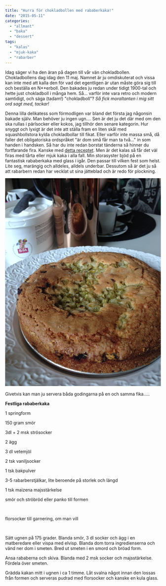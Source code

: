 ```yaml
---
title: "Hurra för chokladbollen med rababerkaka!"
date: "2015-05-11"
categories: 
  - "allmant"
  - "baka"
  - "dessert"
tags: 
  - "kalas"
  - "mjuk-kaka"
  - "rabarber"
---
```


Idag säger vi ha den äran på dagen till vår vän chokladbollen. Chokladbollens dag idag den 11 maj. Namnet är ju omdiskuterat och vissa kan inte med att kalla den för vad det egentligen är utan måste göra sig till och beställa en N\*\*erboll. Den bakades ju redan under tidigt 1900-tal och hette just chokladboll i många hem. Så... varför inte vara retro och modern samtidigt, och säga (tadam!) "chokladboll"? _Så fick moraltanten i mig sitt ord sagt med, tackar!_

Denna lilla delikatess som förmodligen var bland det första jag någonsin bakade själv. Man behöver ju ingen ugn.... Sen är det ju det där med om den ska rullas i pärlsocker eller kokos, jag tillhör den senare kategorin. Hur snyggt och lyxigt är det inte att ställa fram en liten skål med  squashbollstora kylda chokladbollar till fikat. Eller varför inte massa små, då faller det obligatoriska ordspråket "är dom små får man ta två..." in som handen i handsken. Så har du inte redan borstat tänderna så hinner du fortfarande fira. Kanske med [detta receptet](http://import.local/2015/03/03/elna-selma-miranda-%E2%9D%A4%EF%B8%8F/). Men är det kalas så får det väl firas med tårta eller mjuk kaka i alla fall. Min storasyster bjöd på en fantastisk rababerkaka med glass i igår. Den passar till vilken fest som helst. Lite seg, marängig och alldeles, alldels underbar. Dessutom så är det ju så att rabarbern redan har vecklat ut sina jätteblad och är redo för plockning.

![IMG_7516](/static/img/IMG_7516-768x1024.jpg)

Givetvis kan man ju servera båda godingarna på en och samma fika.....

**Festliga rababerkaka**

1 springform

150 gram smör

3dl + 2 msk strösocker

2 ägg

3 dl vetemjöl

2 tsk vaniljsocker

1 tsk bakpulver

3-5 rabarberstjälkar, lite beroende på storlek och längd

1 tsk maizena majsstärkelse

smör och ströbröd eller panko till formen

 

florsocker till garnering, om man vill

 

Sätt ugnen på 175 grader. Blanda smör, 3 dl socker och ägg i en matberedare eller vispa med elvisp. Blanda dom torra ingredienserna och vänd ner dom i smeten. Bred ut smeten i en smord och bröad form.

Ansa rababerna och skiva. Blanda med 2 msk socker och majsstärkelse. Fördela över smeten.

Grädda kakan mitt i ugnen i ca 1 timme. Låt svalna något innan den lossas från formen och serveras pudrad med florsocker och kanske en kula glass.
